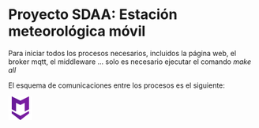 # Proyecto SDAA: Estación meteorológica móvil

Para iniciar todos los procesos necesarios, incluidos la página web, el broker mqtt, el middleware ... solo es necesario ejecutar el  comando *make all* 

El esquema de comunicaciones entre los procesos es el siguiente:

![alt text](https://github.com/adam-p/markdown-here/raw/master/src/common/images/icon48.png "Logo Title Text 1")
